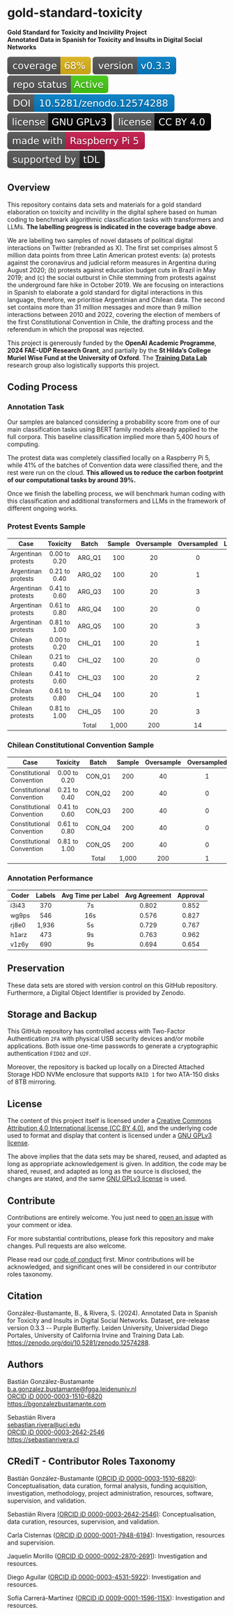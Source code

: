 # gold-standard-toxicity
**Gold Standard for Toxicity and Incivility Project** \
**Annotated Data in Spanish for Toxicity and Insults in Digital Social Networks**

[![Coverage](https://raw.githubusercontent.com/training-datalab/gold-standard-toxicity/main/badges/coverage_68.svg)](https://github.com/training-datalab/gold-standard-toxicity/tree/main/data/raw) [![Version](https://raw.githubusercontent.com/training-datalab/gold-standard-toxicity/main/badges/v_0_3_3.svg)](CHANGELOG.md) [![Project Status: Active – The project has reached a stable, usable state and is being actively developed.](https://raw.githubusercontent.com/training-datalab/gold-standard-toxicity/master/badges/active.svg)](STATUS.md) [![DOI](https://raw.githubusercontent.com/training-datalab/gold-standard-toxicity/main/badges/doi.svg)](https://zenodo.org/doi/10.5281/zenodo.12574288) [![License](https://raw.githubusercontent.com/training-datalab/gold-standard-toxicity/main/badges/gnu.svg)](LICENSE-GPL.md) [![License](https://raw.githubusercontent.com/training-datalab/gold-standard-toxicity/main/badges/cc_by_4_0.svg)](LICENSE-CC.md) [![Raspberry](https://raw.githubusercontent.com/training-datalab/gold-standard-toxicity/main/badges/rpi5.svg)](https://www.raspberrypi.com/) [![tDL](https://raw.githubusercontent.com/training-datalab/gold-standard-toxicity/main/badges/tDL.svg)](https://training-datalab.com/)

## Overview

This repository contains data sets and materials for a gold standard elaboration on toxicity and incivility in the digital sphere based on human coding to benchmark algorithmic classification tasks with transformers and LLMs. **The labelling progress is indicated in the coverage badge above**.

We are labelling two samples of novel datasets of political digital interactions on Twitter (rebranded as X). The first set comprises almost 5 million data points from three Latin American protest events: (a) protests against the coronavirus and judicial reform measures in Argentina during August 2020; (b) protests against education budget cuts in Brazil in May 2019; and (c) the social outburst in Chile stemming from protests against the underground fare hike in October 2019. We are focusing on interactions in Spanish to elaborate a gold standard for digital interactions in this language, therefore, we prioritise Argentinian and Chilean data. The second set contains more than 31 million messages and more than 9 million interactions between 2010 and 2022, covering the election of members of the first Constitutional Convention in Chile, the drafting process and the referendum in which the proposal was rejected.

This project is generously funded by the **OpenAI Academic Programme**, **2024 FAE-UDP Research Grant**, and partially by the **St Hilda’s College Muriel Wise Fund at the University of Oxford**. The [**Training Data Lab**](https://training-datalab.com/) research group also logistically supports this project.

## Coding Process

### Annotation Task

Our samples are balanced considering a probability score from one of our main classification tasks using BERT family models already applied to the full corpora. This baseline classification implied more than 5,400 hours of computing.

The protest data was completely classified locally on a Raspberry Pi 5, while 41% of the batches of Convention data were classified there, and the rest were run on the cloud. **This allowed us to reduce the carbon footprint of our computational tasks by around 39%.**

Once we finish the labelling process, we will benchmark human coding with this classification and additional transformers and LLMs in the framework of different ongoing works.

### Protest Events Sample

| Case                |   Toxicity   | Batch  | Sample | Oversample | Oversampled |      Labelbox      | Priority |
| ------------------- | :----------: | :----: | :----: | :--------: | :---------: | :----------------: | :------: |
| Argentinan protests | 0.00 to 0.20 | ARG_Q1 |  100   |     20     |      0      | :white_check_mark: |    2     |
| Argentinan protests | 0.21 to 0.40 | ARG_Q2 |  100   |     20     |      1      | :white_check_mark: |    3     |
| Argentinan protests | 0.41 to 0.60 | ARG_Q3 |  100   |     20     |      3      | :white_check_mark: |    4     |
| Argentinan protests | 0.61 to 0.80 | ARG_Q4 |  100   |     20     |      0      | :white_check_mark: |    3     |
| Argentinan protests | 0.81 to 1.00 | ARG_Q5 |  100   |     20     |      3      | :white_check_mark: |    2     |
| Chilean protests    | 0.00 to 0.20 | CHL_Q1 |  100   |     20     |      1      | :white_check_mark: |    1     |
| Chilean protests    | 0.21 to 0.40 | CHL_Q2 |  100   |     20     |      0      | :white_check_mark: |    2     |
| Chilean protests    | 0.41 to 0.60 | CHL_Q3 |  100   |     20     |      2      | :white_check_mark: |    3     |
| Chilean protests    | 0.61 to 0.80 | CHL_Q4 |  100   |     20     |      1      | :white_check_mark: |    2     |
| Chilean protests    | 0.81 to 1.00 | CHL_Q5 |  100   |     20     |      3      | :white_check_mark: |    1     |
|                     |              | Total  | 1,000  |    200     |     14      |                    |          |

### Chilean Constitutional Convention Sample

| Case                      |   Toxicity   | Batch  | Sample | Oversample | Oversampled |      Labelbox      | Priority |
| ------------------------- | :----------: | :----: | :----: | :--------: | :---------: | :----------------: | :------: |
| Constitutional Convention | 0.00 to 0.20 | CON_Q1 |  200   |     40     |      1      | :white_check_mark: |    3     |
| Constitutional Convention | 0.21 to 0.40 | CON_Q2 |  200   |     40     |      0      | :white_check_mark: |    4     |
| Constitutional Convention | 0.41 to 0.60 | CON_Q3 |  200   |     40     |      0      | :white_check_mark: |    5     |
| Constitutional Convention | 0.61 to 0.80 | CON_Q4 |  200   |     40     |      0      | :white_check_mark: |    4     |
| Constitutional Convention | 0.81 to 1.00 | CON_Q5 |  200   |     40     |      0      | :white_check_mark: |    3     |
|                           |              | Total  | 1,000  |    200     |      1      |                    |          |

### Annotation Performance

| Coder | Labels | Avg Time per Label | Avg Agreement | Approval |
| ----- | :----: | :----------------: | :-----------: | :------: |
| i3i43 | 370    | 7s                 | 0.802         | 0.852    |
| wg9ps | 546    | 16s                | 0.576         | 0.827    |
| rj8e0 | 1,936  | 5s                 | 0.729         | 0.767    |
| h1arz | 473    | 9s                 | 0.763         | 0.962    |
| v1z6y | 690    | 9s                 | 0.694         | 0.654    |

## Preservation

These data sets are stored with version control on this GitHub repository. Furthermore, a Digital Object Identifier is provided by Zenodo.

## Storage and Backup

This GitHub repository has controlled access with Two-Factor Authentication `2FA` with physical USB security devices and/or mobile applications. Both issue one-time passwords to generate a cryptographic authentication `FIDO2` and `U2F`.

Moreover, the repository is backed up locally on a Directed Attached Storage HDD NVMe enclosure that supports `RAID 1` for two ATA-150 disks of 8TB mirroring.

## License

The content of this project itself is licensed under a [Creative Commons Attribution 4.0 International license (CC BY 4.0)](LICENSE-CC.md), and the underlying code used to format and display that content is licensed under a [GNU GPLv3 license](LICENSE-GPL.md).

The above implies that the data sets may be shared, reused, and adapted as long as appropriate acknowledgement is given. In addition, the code may be shared, reused, and adapted as long as the source is disclosed, the changes are stated, and the same [GNU GPLv3 license](LICENSE-GPL.md) is used.

## Contribute

Contributions are entirely welcome. You just need to [open an issue](https://github.com/training-datalab/gold-standard-toxicity/issues/new) with your comment or idea.

For more substantial contributions, please fork this repository and make changes. Pull requests are also welcome.

Please read our [code of conduct](CODE_OF_CONDUCT.md) first. Minor contributions will be acknowledged, and significant ones will be considered in our contributor roles taxonomy.

## Citation

González-Bustamante, B., & Rivera, S. (2024). Annotated Data in Spanish for Toxicity and Insults in Digital Social Networks. Dataset, pre-release version 0.3.3 -- Purple Butterfly. Leiden University, Universidad Diego Portales, University of California Irvine and Training Data Lab. https://zenodo.org/doi/10.5281/zenodo.12574288.

## Authors

Bastián González-Bustamante \
b.a.gonzalez.bustamante@fgga.leidenuniv.nl \
[ORCID iD 0000-0003-1510-6820](https://orcid.org/0000-0003-1510-6820) \
https://bgonzalezbustamante.com

Sebastián Rivera \
sebastian.rivera@uci.edu \
[ORCID iD 0000-0003-2642-2546](https://orcid.org/0000-0003-2642-2546) \
https://sebastianrivera.cl

## CRediT - Contributor Roles Taxonomy

Bastián González-Bustamante ([ORCID iD 0000-0003-1510-6820](https://orcid.org/0000-0003-1510-6820)): Conceptualisation, data curation, formal analysis, funding acquisition, investigation, methodology, project administration, resources, software, supervision, and validation.

Sebastián Rivera [(ORCID iD 0000-0003-2642-2546)](https://orcid.org/0000-0003-2642-2546): Conceptualisation, data curation, resources, supervision, and validation.

Carla Cisternas ([ORCID iD 0000-0001-7948-6194](https://orcid.org/0000-0001-7948-6194)): Investigation, resources and supervision.

Jaquelin Morillo ([ORCID iD 0000-0002-2870-2691](https://orcid.org/0000-0002-2870-2691)): Investigation and resources.

Diego Aguilar ([ORCID iD 0000-0003-4531-5922](https://orcid.org/0000-0003-4531-5922)): Investigation and resources.

Sofía Carrerá-Martínez ([ORCID iD 0009-0001-1596-115X](https://orcid.org/0009-0001-1596-115X)): Investigation and resources.
